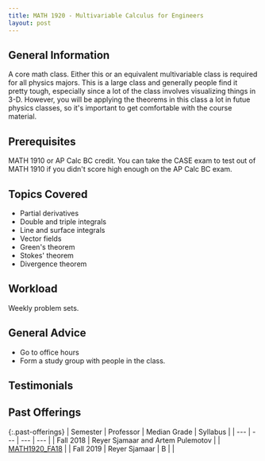 ```yaml
---
title: MATH 1920 - Multivariable Calculus for Engineers
layout: post
---
```


<link rel="stylesheet" href="../main.css">

## General Information

A core math class. Either this or an equivalent multivariable class is required for all physics majors. This is a large class and generally people find it pretty tough, especially since a lot of the class involves visualizing things in 3-D. However, you will be applying the theorems in this class a lot in futue physics classes, so it's important to get comfortable with the course material.

## Prerequisites

MATH 1910 or AP Calc BC credit. You can take the CASE exam to test out of MATH 1910 if you didn't score high enough on the AP Calc BC exam.

## Topics Covered

  - Partial derivatives
  - Double and triple integrals
  - Line and surface integrals
  - Vector fields
  - Green's theorem
  - Stokes' theorem
  - Divergence theorem

## Workload

Weekly problem sets. 

## General Advice

  - Go to office hours
  - Form a study group with people in the class.

## Testimonials



## Past Offerings

{:.past-offerings}
| Semester | Professor | Median Grade | Syllabus |
| --- | --- | --- | --- |
| Fall 2018 | Reyer Sjamaar and Artem Pulemotov |  | <a href="http://pi.math.cornell.edu/~web1920/info.html">MATH1920_FA18</a> |
| Fall 2019 | Reyer Sjamaar | B |  |
